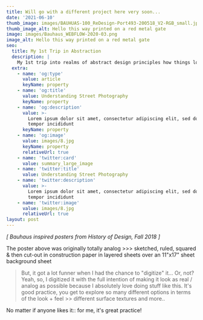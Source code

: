 ```yaml
---
title: Will go with a different project here very soon...
date: '2021-06-10'
thumb_image: images/BAUHUAS-100_ReDesign-Port493-200518_V2-RGB_small.jpg
thumb_image_alt: Hello this way printed on a red metal gate
image: images/Bauhaus_WEBFLOW-2020-03.png
image_alt: Hello this way printed on a red metal gate
seo:
  title: My 1st Trip in Abstraction
  description: |
    My 1st trip into realms of abstract design principles how things look
  extra:
    - name: 'og:type'
      value: article
      keyName: property
    - name: 'og:title'
      value: Understanding Street Photography
      keyName: property
    - name: 'og:description'
      value: >-
        Lorem ipsum dolor sit amet, consectetur adipiscing elit, sed do eiusmod
        tempor incididunt
      keyName: property
    - name: 'og:image'
      value: images/8.jpg
      keyName: property
      relativeUrl: true
    - name: 'twitter:card'
      value: summary_large_image
    - name: 'twitter:title'
      value: Understanding Street Photography
    - name: 'twitter:description'
      value: >-
        Lorem ipsum dolor sit amet, consectetur adipiscing elit, sed do eiusmod
        tempor incididunt
    - name: 'twitter:image'
      value: images/8.jpg
      relativeUrl: true
layout: post
---
```

*\[ Bauhaus inspired posters from History of Design, Fall 2018 ]*

The poster above was originally totally analog >>> sketched, ruled, squared & then cut-out in construction paper in layered sheets over an 11"x17" sheet background sheet

> But, it got a lot funner when I had the chance to "digitize" it... Or, not? Yeah, so, I digitized it with the full intention of making it look as real / analog as possible because I absolutely love doing stuff like this. It's good practice, you get to explore so many different options in terms of the look + feel >> different surface textures and more..

No matter if anyone likes it:: for me, it's great practice!
